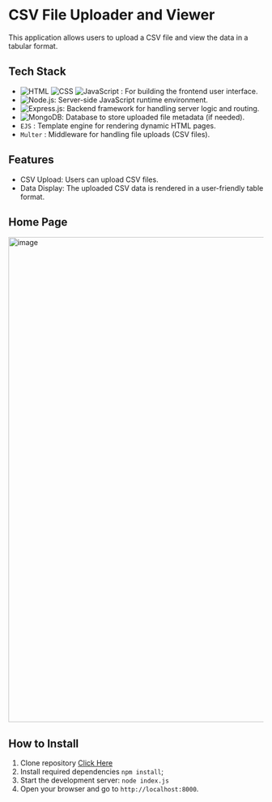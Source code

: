 # CSV File Uploader and Viewer
This application allows users to upload a CSV file and view the data in a tabular format.

## Tech Stack
- ![HTML](https://img.shields.io/badge/HTML5-E34F26?style=for-the-badge&logo=html5&logoColor=white) ![CSS](https://img.shields.io/badge/CSS3-1572B6?style=for-the-badge&logo=css3&logoColor=white) ![JavaScript](https://img.shields.io/badge/JavaScript-323330?style=for-the-badge&logo=javascript&logoColor=F7DF1E) : For building the frontend user interface.
- ![Node.js](https://img.shields.io/badge/Node%20js-339933?style=for-the-badge&logo=nodedotjs&logoColor=white
): Server-side JavaScript runtime environment.
- ![Express.js](https://img.shields.io/badge/Express%20js-000000?style=for-the-badge&logo=express&logoColor=white
): Backend framework for handling server logic and routing.
- ![MongoDB](https://img.shields.io/badge/MongoDB-4EA94B?style=for-the-badge&logo=mongodb&logoColor=white): Database to store uploaded file metadata (if needed).
- `EJS` : Template engine for rendering dynamic HTML pages.
- `Multer` : Middleware for handling file uploads (CSV files).

## Features
- CSV Upload: Users can upload CSV files.
- Data Display: The uploaded CSV data is rendered in a user-friendly table format.

## Home Page
<img width="956" alt="image" src="https://github.com/Bhupendra-Giradkar/CSV_Upload/assets/149242441/63b52fbc-66ed-4023-9403-59cb97a84de3">

## How to Install
1. Clone repository [Click Here](https://github.com/Bhupendra-Giradkar/CSV_Upload)
2. Install required dependencies `npm install`;
3. Start the development server: `node index.js`
4. Open your browser and go to `http://localhost:8000`.
